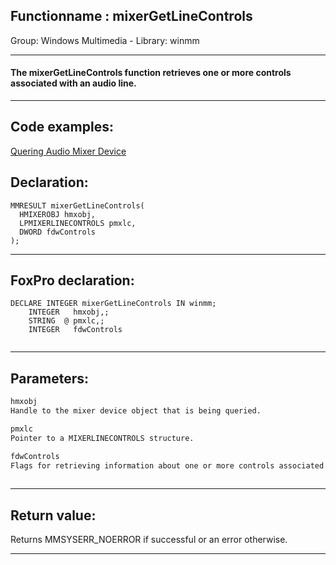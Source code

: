<link rel="stylesheet" type="text/css" href="../../css/win32api.css">  
<link rel="stylesheet" href="https://cdnjs.cloudflare.com/ajax/libs/font-awesome/4.7.0/css/font-awesome.min.css">

## Functionname : mixerGetLineControls
Group: Windows Multimedia - Library: winmm    
***  


#### The mixerGetLineControls function retrieves one or more controls associated with an audio line.
***  


## Code examples:
[Quering Audio Mixer Device](../../samples/sample_423.md)  

## Declaration:
```foxpro  
MMRESULT mixerGetLineControls(
  HMIXEROBJ hmxobj,
  LPMIXERLINECONTROLS pmxlc,
  DWORD fdwControls
);  
```  
***  


## FoxPro declaration:
```foxpro  
DECLARE INTEGER mixerGetLineControls IN winmm;
	INTEGER   hmxobj,;
	STRING  @ pmxlc,;
	INTEGER   fdwControls
  
```  
***  


## Parameters:
```txt  
hmxobj
Handle to the mixer device object that is being queried.

pmxlc
Pointer to a MIXERLINECONTROLS structure.

fdwControls
Flags for retrieving information about one or more controls associated with an audio line.
  
```  
***  


## Return value:
Returns MMSYSERR_NOERROR if successful or an error otherwise.  
***  

